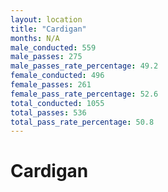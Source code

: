 ```yaml
---
layout: location
title: "Cardigan"
months: N/A
male_conducted: 559
male_passes: 275
male_passes_rate_percentage: 49.2
female_conducted: 496
female_passes: 261
female_pass_rate_percentage: 52.6
total_conducted: 1055
total_passes: 536
total_pass_rate_percentage: 50.8
---
```


# Cardigan
